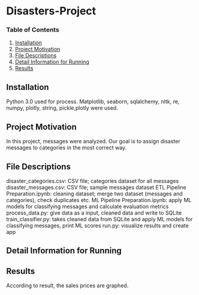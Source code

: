 # Disasters-Project


### Table of Contents

1. [Installation](#installation)
2. [Project Motivation](#motivation)
3. [File Descriptions](#files)
4. [Detail Information for Running](#running)
4. [Results](#results)

## Installation <a name="installation"></a>

Python 3.0 used for process. Matplotlib, seaborn, sqlalchemy, nltk, re, numpy, plotly, string, pickle,plotly were used.


## Project Motivation<a name="motivation"></a>
In this project,  messages were analyzed. Our goal is to assign disaster messages to categories in the most correct way.


## File Descriptions <a name="files"></a>
disaster_categories.csv: CSV file; categories dataset for all messages
disaster_messages.csv: CSV file; sample messages dataset
ETL Pipeline Preparation.ipynb: cleaning dataset; merge two dataset (messages and categories), check duplicates etc. 
ML Pipeline Preparation.ipynb: apply ML models for classifying messages and calculate evaluation metrics 
process_data.py: give data as a input, cleaned data and write to SQLite
train_classifier.py: takes cleaned data from SQLite and apply ML models for classifying messages, print ML scores
run.py: visualize results and create app



## Detail Information for Running <a name="running"></a>



## Results<a name="results"></a>
According to result, the sales prices are graphed.
